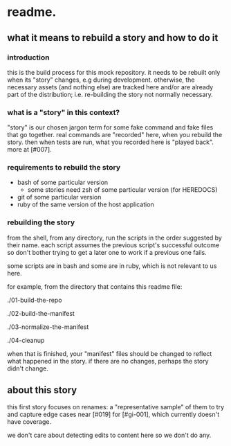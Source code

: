 # readme.

## what it means to rebuild a story and how to do it

### introduction

this is the build process for this mock repository. it needs to be rebuilt
only when its "story" changes, e.g during development. otherwise, the
necessary assets (and nothing else) are tracked here and/or are already
part of the distribution; i.e. re-building the story not normally necessary.



### what is a "story" in this context?

"story" is our chosen jargon term for some fake command and fake files
that go together. real commands are "recorded" here, when you rebuild
the story. then when tests are run, what you recorded here is "played back".
more at [#007].





### requirements to rebuild the story

  + bash of some particular version
    + some stories need zsh of some particular version (for HEREDOCS)
  + git of some particular version
  + ruby of the same version of the host application




### rebuilding the story

from the shell, from any directory, run the scripts in the order
suggested by their name. each script assumes the previous script's
successful outcome so don't bother trying to get a later one to work
if a previous one fails.

some scripts are in bash and some are in ruby, which is not relevant to
us here.

for example, from the directory that contains this readme file:

  ./01-build-the-repo

  ./02-build-the-manifest

  ./03-normalize-the-manifest

  ./04-cleanup

when that is finished, your "manifest" files should be changed to
reflect what happened in the story. if there are no changes, perhaps the
story didn't change.




## about this story

this first story focuses on renames: a "representative sample" of them
to try and capture edge cases near [#019] for [#gi-001], which currently
doesn't have coverage.

we don't care about detecting edits to content here so we don't do any.
